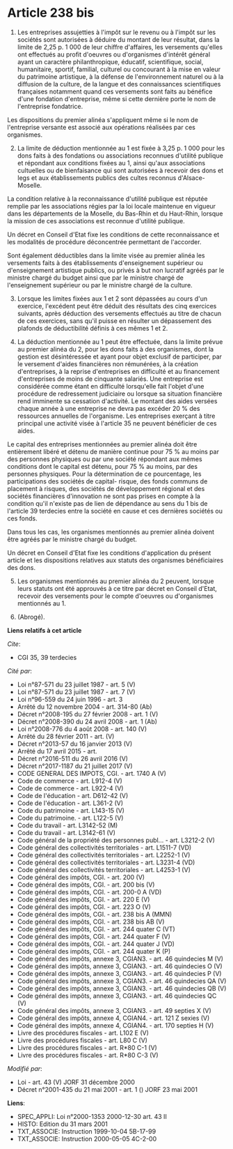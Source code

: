 # Article 238 bis

1. Les entreprises assujetties à l'impôt sur le revenu ou à l'impôt sur les sociétés sont autorisées à déduire du montant de
leur résultat, dans la limite de 2,25 p. 1 000 de leur chiffre d'affaires, les versements qu'elles ont effectués au profit
d'oeuvres ou d'organismes d'intérêt général ayant un caractère philanthropique, éducatif, scientifique, social, humanitaire,
sportif, familial, culturel ou concourant à la mise en valeur du patrimoine artistique, à la défense de l'environnement
naturel ou à la diffusion de la culture, de la langue et des connaissances scientifiques françaises notamment quand ces
versements sont faits au bénéfice d'une fondation d'entreprise, même si cette dernière porte le nom de l'entreprise
fondatrice.

Les dispositions du premier alinéa s'appliquent même si le nom de l'entreprise versante est associé aux opérations réalisées
par ces organismes.

2. La limite de déduction mentionnée au 1 est fixée à 3,25 p. 1 000 pour les dons faits à des fondations ou associations
reconnues d'utilité publique et répondant aux conditions fixées au 1, ainsi qu'aux associations cultuelles ou de bienfaisance
qui sont autorisées à recevoir des dons et legs et aux établissements publics des cultes reconnus d'Alsace-Moselle.

La condition relative à la reconnaissance d'utilité publique est réputée remplie par les associations régies par la loi
locale maintenue en vigueur dans les départements de la Moselle, du Bas-Rhin et du Haut-Rhin, lorsque la mission de ces
associations est reconnue d'utilité publique.

Un décret en Conseil d'Etat fixe les conditions de cette reconnaissance et les modalités de procédure déconcentrée permettant
de l'accorder.

Sont également déductibles dans la limite visée au premier alinéa les versements faits à des établissements d'enseignement
supérieur ou d'enseignement artistique publics, ou privés à but non lucratif agréés par le ministre chargé du budget ainsi
que par le ministre chargé de l'enseignement supérieur ou par le ministre chargé de la culture.

3. Lorsque les limites fixées aux 1 et 2 sont dépassées au cours d'un exercice, l'excédent peut être déduit des résultats des
cinq exercices suivants, après déduction des versements effectués au titre de chacun de ces exercices, sans qu'il puisse en
résulter un dépassement des plafonds de déductibilité définis à ces mêmes 1 et 2.

4. La déduction mentionnée au 1 peut être effectuée, dans la limite prévue au premier alinéa du 2, pour les dons faits à des
organismes, dont la gestion est désintéressée et ayant pour objet exclusif de participer, par le versement d'aides
financières non rémunérées, à la création d'entreprises, à la reprise d'entreprises en difficulté et au financement
d'entreprises de moins de cinquante salariés. Une entreprise est considérée comme étant en difficulté lorsqu'elle fait
l'objet d'une procédure de redressement judiciaire ou lorsque sa situation financière rend imminente sa cessation d'activité.
Le montant des aides versées chaque année à une entreprise ne devra pas excéder 20 % des ressources annuelles de l'organisme.
Les entreprises exerçant à titre principal une activité visée à l'article 35 ne peuvent bénéficier de ces aides.

Le capital des entreprises mentionnées au premier alinéa doit être entièrement libéré et détenu de manière continue pour 75 %
au moins par des personnes physiques ou par une société répondant aux mêmes conditions dont le capital est détenu, pour 75 %
au moins, par des personnes physiques. Pour la détermination de ce pourcentage, les participations des sociétés de capital-
risque, des fonds communs de placement à risques, des sociétés de développement régional et des sociétés financières
d'innovation ne sont pas prises en compte à la condition qu'il n'existe pas de lien de dépendance au sens du 1 bis de
l'article 39 terdecies entre la société en cause et ces dernières sociétés ou ces fonds.

Dans tous les cas, les organismes mentionnés au premier alinéa doivent être agréés par le ministre chargé du budget.

Un décret en Conseil d'Etat fixe les conditions d'application du présent article et les dispositions relatives aux statuts
des organismes bénéficiaires des dons.

5. Les organismes mentionnés au premier alinéa du 2 peuvent, lorsque leurs statuts ont été approuvés à ce titre par décret en
Conseil d'Etat, recevoir des versements pour le compte d'oeuvres ou d'organismes mentionnés au 1.

6. (Abrogé).

**Liens relatifs à cet article**

_Cite_:

  - CGI 35, 39 terdecies

_Cité par_:

  - Loi n°87-571 du 23 juillet 1987 - art. 5 (V)
  - Loi n°87-571 du 23 juillet 1987 - art. 7 (V)
  - Loi n°96-559 du 24 juin 1996 - art. 3
  - Arrêté du 12 novembre 2004 - art. 314-80 (Ab)
  - Décret n°2008-195 du 27 février 2008 - art. 1 (V)
  - Décret n°2008-390 du 24 avril 2008 - art. 1 (Ab)
  - Loi n°2008-776 du 4 août 2008 - art. 140 (V)
  - Arrêté du 28 février 2011 - art. (V)
  - Décret n°2013-57 du 16 janvier 2013 (V)
  - Arrêté du 17 avril 2015 - art.
  - Décret n°2016-511 du 26 avril 2016 (V)
  - Décret n°2017-1187 du 21 juillet 2017 (V)
  - CODE GENERAL DES IMPOTS, CGI. - art. 1740 A (V)
  - Code de commerce - art. L912-4 (V)
  - Code de commerce - art. L922-4 (V)
  - Code de l'éducation - art. D612-42 (V)
  - Code de l'éducation - art. L361-2 (V)
  - Code du patrimoine - art. L143-15 (V)
  - Code du patrimoine. - art. L122-5 (V)
  - Code du travail - art. L3142-52 (M)
  - Code du travail - art. L3142-61 (V)
  - Code général de la propriété des personnes publ... - art. L3212-2 (V)
  - Code général des collectivités territoriales - art. L1511-7 (VD)
  - Code général des collectivités territoriales - art. L2252-1 (V)
  - Code général des collectivités territoriales - art. L3231-4 (VD)
  - Code général des collectivités territoriales - art. L4253-1 (V)
  - Code général des impôts, CGI. - art. 200 (V)
  - Code général des impôts, CGI. - art. 200 bis (V)
  - Code général des impôts, CGI. - art. 200-0 A (VD)
  - Code général des impôts, CGI. - art. 220 E (V)
  - Code général des impôts, CGI. - art. 223 O (V)
  - Code général des impôts, CGI. - art. 238 bis A (MMN)
  - Code général des impôts, CGI. - art. 238 bis AB (V)
  - Code général des impôts, CGI. - art. 244 quater C (VT)
  - Code général des impôts, CGI. - art. 244 quater F (V)
  - Code général des impôts, CGI. - art. 244 quater J (VD)
  - Code général des impôts, CGI. - art. 244 quater K (P)
  - Code général des impôts, annexe 3, CGIAN3. - art. 46 quindecies M (V)
  - Code général des impôts, annexe 3, CGIAN3. - art. 46 quindecies O (V)
  - Code général des impôts, annexe 3, CGIAN3. - art. 46 quindecies P (V)
  - Code général des impôts, annexe 3, CGIAN3. - art. 46 quindecies QA (V)
  - Code général des impôts, annexe 3, CGIAN3. - art. 46 quindecies QB (V)
  - Code général des impôts, annexe 3, CGIAN3. - art. 46 quindecies QC (V)
  - Code général des impôts, annexe 3, CGIAN3. - art. 49 septies X (V)
  - Code général des impôts, annexe 4, CGIAN4. - art. 121 Z sexies (V)
  - Code général des impôts, annexe 4, CGIAN4. - art. 170 septies H (V)
  - Livre des procédures fiscales - art. L102 E (V)
  - Livre des procédures fiscales - art. L80 C (V)
  - Livre des procédures fiscales - art. R*80 C-1 (V)
  - Livre des procédures fiscales - art. R*80 C-3 (V)

_Modifié par_:

  - Loi - art. 43 (V) JORF 31 décembre 2000
  - Décret n°2001-435 du 21 mai 2001 - art. 1 () JORF 23 mai 2001

**Liens**:

  - SPEC_APPLI: Loi n°2000-1353 2000-12-30 art. 43 II
  - HISTO: Edition du 31 mars 2001
  - TXT_ASSOCIE: Instruction 1999-10-04 5B-17-99
  - TXT_ASSOCIE: Instruction 2000-05-05 4C-2-00
